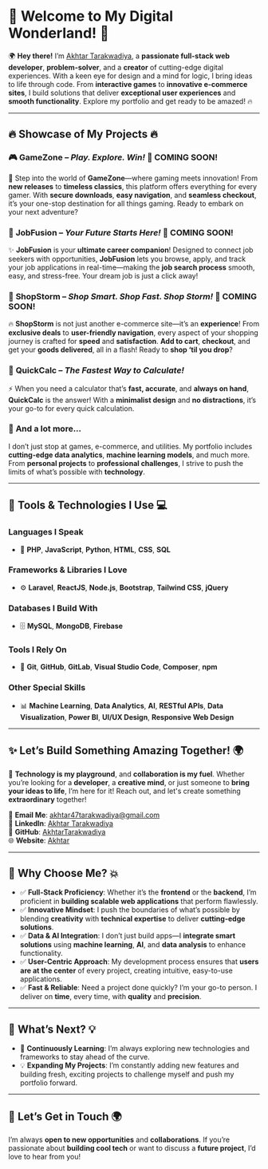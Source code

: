 # 🚀 **Welcome to My Digital Wonderland!** 🌟

🌍 **Hey there!** I’m [Akhtar Tarakwadiya](https://www.linkedin.com/in/akhtar-tarakwadiya), a **passionate full-stack web developer**, **problem-solver**, and a **creator** of cutting-edge digital experiences. With a keen eye for design and a mind for logic, I bring ideas to life through code. From **interactive games** to **innovative e-commerce sites**, I build solutions that deliver **exceptional user experiences** and **smooth functionality**. Explore my portfolio and get ready to be amazed! 🔥

---

## 🔥 **Showcase of My Projects** 🔥

### 🎮 **GameZone** – *Play. Explore. Win!* 🚧 **COMING SOON!**  
👾 Step into the world of **GameZone**—where gaming meets innovation! From **new releases** to **timeless classics**, this platform offers everything for every gamer. With **secure downloads**, **easy navigation**, and **seamless checkout**, it’s your one-stop destination for all things gaming. Ready to embark on your next adventure?  

### 💼 **JobFusion** – *Your Future Starts Here!* 🚧 **COMING SOON!**  
✨ **JobFusion** is your **ultimate career companion**! Designed to connect job seekers with opportunities, **JobFusion** lets you browse, apply, and track your job applications in real-time—making the **job search process** smooth, easy, and stress-free. Your dream job is just a click away!  

### 🛒 **ShopStorm** – *Shop Smart. Shop Fast. Shop Storm!* 🚧 **COMING SOON!**  
🔥 **ShopStorm** is not just another e-commerce site—it’s an **experience**! From **exclusive deals** to **user-friendly navigation**, every aspect of your shopping journey is crafted for **speed** and **satisfaction**. **Add to cart**, **checkout**, and get your **goods delivered**, all in a flash! Ready to **shop ‘til you drop**?  

### 🧮 **QuickCalc** – *The Fastest Way to Calculate!*  
⚡️ When you need a calculator that’s **fast, accurate**, and **always on hand**, **QuickCalc** is the answer! With a **minimalist design** and **no distractions**, it’s your go-to for every quick calculation.  

### 🌟 **And a lot more...**  
I don’t just stop at games, e-commerce, and utilities. My portfolio includes **cutting-edge data analytics**, **machine learning models**, and much more. From **personal projects** to **professional challenges**, I strive to push the limits of what’s possible with **technology**.  

---

## 🧰 **Tools & Technologies I Use** 💻

### **Languages I Speak**  
- 📝 **PHP**, **JavaScript**, **Python**, **HTML**, **CSS**, **SQL**

### **Frameworks & Libraries I Love**  
- ⚙️ **Laravel**, **ReactJS**, **Node.js**, **Bootstrap**, **Tailwind CSS**, **jQuery**

### **Databases I Build With**  
- 🗄️ **MySQL**, **MongoDB**, **Firebase**

### **Tools I Rely On**  
- 🔨 **Git**, **GitHub**, **GitLab**, **Visual Studio Code**, **Composer**, **npm**

### **Other Special Skills**  
- 📊 **Machine Learning**, **Data Analytics**, **AI**, **RESTful APIs**, **Data Visualization**, **Power BI**, **UI/UX Design**, **Responsive Web Design**

---

## ✨ **Let’s Build Something Amazing Together!** 🌍

🚀 **Technology is my playground**, and **collaboration is my fuel**. Whether you’re looking for a **developer**, a **creative mind**, or just someone to **bring your ideas to life**, I’m here for it! Reach out, and let's create something **extraordinary** together!

📧 **Email Me**: [akhtar47tarakwadiya@gmail.com](mailto:akhtar47tarakwadiya@gmail.com)  
🔗 **LinkedIn**: [Akhtar Tarakwadiya](https://www.linkedin.com/in/akhtar-tarakwadiya)  
🐙 **GitHub**: [AkhtarTarakwadiya](https://github.com/AkhtarTarakwadiya)  
🌐 **Website**: [Akhtar](https://akhtartarakwadiya.github.io/AkhtarPortfolio/)

---

## 🚀 **Why Choose Me?** 💥

- ✅ **Full-Stack Proficiency**: Whether it’s the **frontend** or the **backend**, I’m proficient in **building scalable web applications** that perform flawlessly.  
- ✅ **Innovative Mindset**: I push the boundaries of what’s possible by blending **creativity** with **technical expertise** to deliver **cutting-edge solutions**.  
- ✅ **Data & AI Integration**: I don’t just build apps—I **integrate smart solutions** using **machine learning**, **AI**, and **data analysis** to enhance functionality.  
- ✅ **User-Centric Approach**: My development process ensures that **users are at the center** of every project, creating intuitive, easy-to-use applications.  
- ✅ **Fast & Reliable**: Need a project done quickly? I’m your go-to person. I deliver on **time**, every time, with **quality** and **precision**.

---

## 🚀 **What’s Next?** 💡

- 🎯 **Continuously Learning**: I’m always exploring new technologies and frameworks to stay ahead of the curve.  
- 💡 **Expanding My Projects**: I’m constantly adding new features and building fresh, exciting projects to challenge myself and push my portfolio forward.

---

## 🎯 **Let’s Get in Touch** 🌍

I’m always **open to new opportunities** and **collaborations**. If you’re passionate about **building cool tech** or want to discuss a **future project**, I’d love to hear from you!
